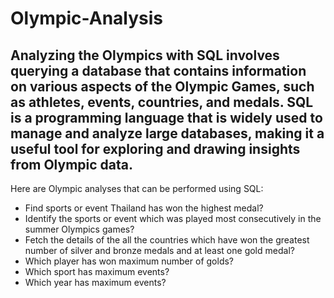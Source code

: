 # Olympic-Analysis

## Analyzing the Olympics with SQL involves querying a database that contains information on various aspects of the Olympic Games, such as athletes, events, countries, and medals. SQL is a programming language that is widely used to manage and analyze large databases, making it a useful tool for exploring and drawing insights from Olympic data.

Here are Olympic analyses that can be performed using SQL:

- Find sports or event Thailand has won the highest medal? 
- Identify the sports or event which was played most consecutively in the summer Olympics games?
- Fetch the details of the all the countries which have won the greatest number of silver and bronze medals and at least one gold medal?
- Which player has won maximum number of golds?
- Which sport has maximum events?
- Which year has maximum events?
